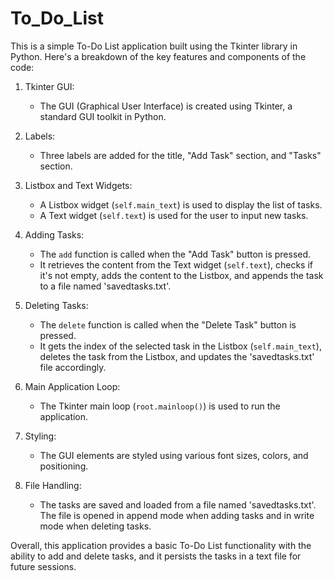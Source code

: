 # To_Do_List
This is a simple To-Do List application built using the Tkinter library in Python. Here's a breakdown of the key features and components of the code:

1. Tkinter GUI:
   - The GUI (Graphical User Interface) is created using Tkinter, a standard GUI toolkit in Python.

2. Labels:
   - Three labels are added for the title, "Add Task" section, and "Tasks" section.

3. Listbox and Text Widgets:
   - A Listbox widget (`self.main_text`) is used to display the list of tasks.
   - A Text widget (`self.text`) is used for the user to input new tasks.

4. Adding Tasks:
   - The `add` function is called when the "Add Task" button is pressed.
   - It retrieves the content from the Text widget (`self.text`), checks if it's not empty, adds the content to the Listbox, and appends the task to a file named 'savedtasks.txt'.

5. Deleting Tasks:
   - The `delete` function is called when the "Delete Task" button is pressed.
   - It gets the index of the selected task in the Listbox (`self.main_text`), deletes the task from the Listbox, and updates the 'savedtasks.txt' file accordingly.

6. Main Application Loop:
   - The Tkinter main loop (`root.mainloop()`) is used to run the application.

7. Styling:
   - The GUI elements are styled using various font sizes, colors, and positioning.

8. File Handling:
   - The tasks are saved and loaded from a file named 'savedtasks.txt'. The file is opened in append mode when adding tasks and in write mode when deleting tasks.

Overall, this application provides a basic To-Do List functionality with the ability to add and delete tasks, and it persists the tasks in a text file for future sessions.
